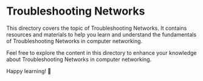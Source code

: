 # Troubleshooting Networks

This directory covers the topic of Troubleshooting Networks. It contains resources and materials to help you learn and understand the fundamentals of Troubleshooting Networks in computer networking.

Feel free to explore the content in this directory to enhance your knowledge about Troubleshooting Networks in computer networking.

Happy learning! 🚀
